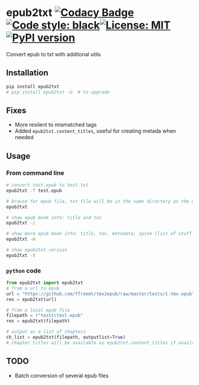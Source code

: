 # epub2txt [![Codacy Badge](https://app.codacy.com/project/badge/Grade/05c422da73a14c23b87b0657af9c8df7)](https://www.codacy.com/gh/ffreemt/epub2txt/dashboard?utm_source=github.com&amp;utm_medium=referral&amp;utm_content=ffreemt/epub2txt&amp;utm_campaign=Badge_Grade)[![Code style: black](https://img.shields.io/badge/code%20style-black-000000.svg)](https://github.com/psf/black)[![License: MIT](https://img.shields.io/badge/License-MIT-yellow.svg)](https://opensource.org/licenses/MIT)[![PyPI version](https://badge.fury.io/py/epub2txt.svg)](https://badge.fury.io/py/epub2txt)

Convert epub to txt with additonal utils

<!--- Refer to dualtext-epub\der_fanger_de_en.py
		__main__.py refer to tmx2epub.__main__
--->

## Installation

```bash
pip install epub2txt
# pip install epub2txt -U  # to upgrade
```
## Fixes
* More resilent to mismatched tags
* Added `epub2txt.content_titles`, useful for creating metada when needed

## Usage

### From command line

```bash
# convert test.epub to test.txt
epub2txt -f test.epub

# browse for epub file, txt file will be in the same directory as the epub file
epub2txt

# show epub book info: title and toc
epub2txt -i

# show more epub book info: title, toc, metadata, spine (list of stuff packed into the epub)
epub2txt -m

# show epub2txt version
epub2txt -V

```

### `python` code

```python
from epub2txt import epub2txt
# from a url to epub
url = "https://github.com/ffreemt/tmx2epub/raw/master/tests/1.tmx.epub"
res = epub2txt(url)

# from a local epub file
filepath = r"tests\test.epub"
res = epub2txt(filepath)

# output as a list of chapters
ch_list = epub2txt(filepath, outputlist=True)
# chapter titles will be available as epub2txt.content_titles if available

```

## TODO
*   Batch conversion of several epub files

